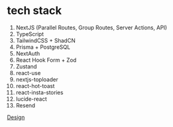 # tech stack

1. NextJS (Parallel Routes, Group Routes, Server Actions, API)
2. TypeScript
3. TailwindCSS + ShadCN
4. Prisma + PostgreSQL
5. NextAuth
6. React Hook Form + Zod
7. Zustand
8. react-use
9. nextjs-toploader
10. react-hot-toast
11. react-insta-stories
12. lucide-react
13. Resend

[Design](<https://www.figma.com/design/X3fX1Qur4HmatyA2xD8SY9/Next-Pizza-(Copy)?node-id=0-1&t=4Y8bCCh6fsb1AQgW-0>)

